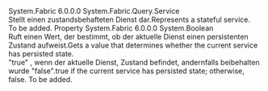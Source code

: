<Type Name="StatefulService" FullName="System.Fabric.Query.StatefulService">
  <TypeSignature Language="C#" Value="public sealed class StatefulService : System.Fabric.Query.Service" />
  <TypeSignature Language="ILAsm" Value=".class public auto ansi sealed beforefieldinit StatefulService extends System.Fabric.Query.Service" />
  <TypeSignature Language="DocId" Value="T:System.Fabric.Query.StatefulService" />
  <TypeSignature Language="VB.NET" Value="Public NotInheritable Class StatefulService&#xA;Inherits Service" />
  <TypeSignature Language="F#" Value="type StatefulService = class&#xA;    inherit Service" />
  <AssemblyInfo>
    <AssemblyName>System.Fabric</AssemblyName>
    <AssemblyVersion>6.0.0.0</AssemblyVersion>
  </AssemblyInfo>
  <Base>
    <BaseTypeName>System.Fabric.Query.Service</BaseTypeName>
  </Base>
  <Interfaces />
  <Docs>
    <summary>
      <para><span data-ttu-id="5a921-101">Stellt einen zustandsbehafteten Dienst dar.</span><span class="sxs-lookup"><span data-stu-id="5a921-101">Represents a stateful service.</span></span></para>
    </summary>
    <remarks>To be added.</remarks>
  </Docs>
  <Members>
    <Member MemberName="HasPersistedState">
      <MemberSignature Language="C#" Value="public bool HasPersistedState { get; }" />
      <MemberSignature Language="ILAsm" Value=".property instance bool HasPersistedState" />
      <MemberSignature Language="DocId" Value="P:System.Fabric.Query.StatefulService.HasPersistedState" />
      <MemberSignature Language="VB.NET" Value="Public ReadOnly Property HasPersistedState As Boolean" />
      <MemberSignature Language="F#" Value="member this.HasPersistedState : bool" Usage="System.Fabric.Query.StatefulService.HasPersistedState" />
      <MemberType>Property</MemberType>
      <AssemblyInfo>
        <AssemblyName>System.Fabric</AssemblyName>
        <AssemblyVersion>6.0.0.0</AssemblyVersion>
      </AssemblyInfo>
      <ReturnValue>
        <ReturnType>System.Boolean</ReturnType>
      </ReturnValue>
      <Docs>
        <summary>
          <para><span data-ttu-id="5a921-102">Ruft einen Wert, der bestimmt, ob der aktuelle Dienst einen persistenten Zustand aufweist.</span><span class="sxs-lookup"><span data-stu-id="5a921-102">Gets a value that determines whether the current service has persisted state.</span></span></para>
        </summary>
        <value>
          <para>
            <span data-ttu-id="5a921-103"><languageKeyword>"true"</languageKeyword> , wenn der aktuelle Dienst, Zustand befindet, andernfalls beibehalten wurde <languageKeyword>"false"</languageKeyword>.</span><span class="sxs-lookup"><span data-stu-id="5a921-103"><languageKeyword>true</languageKeyword> if the current service has persisted state; otherwise, <languageKeyword>false</languageKeyword>.</span></span></para>
        </value>
        <remarks>To be added.</remarks>
      </Docs>
    </Member>
  </Members>
</Type>